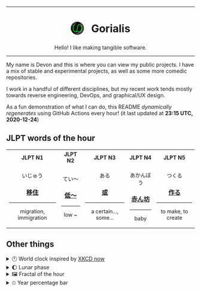 ***

<h1 align="center">
<sub>
    <img src="readme/resources/avatar.png" height="36">
</sub>
&nbsp;
Gorialis
</h1>
<p align="center">
Hello! I like making tangible software.
</p>

***

My name is Devon and this is where you can view my public projects. I have a mix of stable and experimental projects, as well as some more comedic repositories.

I work in a handful of different disciplines, but my recent work tends mostly towards reverse engineering, DevOps, and graphical/UX design.

As a fun demonstration of what I can do, this README *dynamically regenerates* using GitHub Actions every hour! (it last updated at **23:15 UTC, 2020-12-24**)

<h2>JLPT words of the hour</h2>
<table>
    <tr>
        <th>JLPT N1</th>
        <th>JLPT N2</th>
        <th>JLPT N3</th>
        <th>JLPT N4</th>
        <th>JLPT N5</th>
    </tr>
    <tr>
        <td>
            <p align="center">いじゅう</p>
            <h3 align="center"><b><a href="https://jisho.org/search/%E7%A7%BB%E4%BD%8F">移住</a></b></h3>
            <hr>
            <p align="center">migration,<wbr> immigration</p>
        </td>
        <td>
            <p align="center">てい～</p>
            <h3 align="center"><b><a href="https://jisho.org/search/%E4%BD%8E%EF%BD%9E">低～</a></b></h3>
            <hr>
            <p align="center">low ~</p>
        </td>
        <td>
            <p align="center">ある</p>
            <h3 align="center"><b><a href="https://jisho.org/search/%E6%88%96">或</a></b></h3>
            <hr>
            <p align="center">a certain...,<wbr> some...</p>
        </td>
        <td>
            <p align="center">あかんぼう</p>
            <h3 align="center"><b><a href="https://jisho.org/search/%E8%B5%A4%E3%82%93%E5%9D%8A">赤ん坊</a></b></h3>
            <hr>
            <p align="center">baby</p>
        </td>
        <td>
            <p align="center">つくる</p>
            <h3 align="center"><b><a href="https://jisho.org/search/%E4%BD%9C%E3%82%8B">作る</a></b></h3>
            <hr>
            <p align="center">to make,<wbr> to create</p>
        </td>
    </tr>
</table>

<h2>Other things</h2>
<details>
<summary>🕚  World clock inspired by <a href="https://xkcd.com/now">XKCD now</a></summary>

> <img src="generated/now.png" width="512">

</details>
<details>
<summary>🌔 Lunar phase</summary>

The moon is approximately 36.89% through its phase (Waxing Gibbous).

</details>
<details>
<summary>&#x1f5bc; Fractal of the hour</summary>

> <img src="generated/fractal.png" width="512">

</details>
<details>
<summary>&#x23f2; Year percentage bar</summary>
<pre><code>2020 [███████████████████▁] 98.08%</code></pre>
</details>
